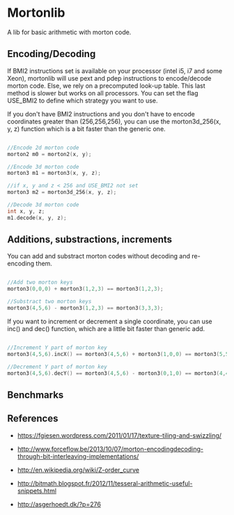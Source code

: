 # Mortonlib

A lib for basic arithmetic with morton code.


## Encoding/Decoding

If BMI2 instructions set is available on your processor (intel i5, i7 and some Xeon), 
mortonlib will use pext and pdep instructions to encode/decode morton code.
Else, we rely on a precomputed look-up table. This last method is slower but works on all processors.
You can set the flag USE_BMI2 to define which strategy you want to use.

If you don't have BMI2 instructions and you don't have to encode coordinates greater than (256,256,256), you can use the morton3d_256(x, y, z) function which is a bit faster than the generic one.

```c++

//Encode 2d morton code
morton2 m0 = morton2(x, y);

//Encode 3d morton code
morton3 m1 = morton3(x, y, z);

//if x, y and z < 256 and USE_BMI2 not set
morton3 m2 = morton3d_256(x, y, z);

//Decode 3d morton code
int x, y, z;
m1.decode(x, y, z);

```

## Additions, substractions, increments

You can add and substract morton codes without decoding and re-encoding them.

```c++

//Add two morton keys
morton3(0,0,0) + morton3(1,2,3) == morton3(1,2,3);

//Substract two morton keys
morton3(4,5,6) - morton3(1,2,3) == morton3(3,3,3);

```

If you want to increment or decrement a single coordinate, you can use inc() and dec() function, which are a little bit faster than generic add.
```c++

//Increment Y part of morton key
morton3(4,5,6).incX() == morton3(4,5,6) + morton3(1,0,0) == morton3(5,5,6);

//Decrement Y part of morton key
morton3(4,5,6).decY() == morton3(4,5,6) - morton3(0,1,0) == morton3(4,4,6);
```

## Benchmarks


## References 

* https://fgiesen.wordpress.com/2011/01/17/texture-tiling-and-swizzling/

* http://www.forceflow.be/2013/10/07/morton-encodingdecoding-through-bit-interleaving-implementations/

* http://en.wikipedia.org/wiki/Z-order_curve

* http://bitmath.blogspot.fr/2012/11/tesseral-arithmetic-useful-snippets.html

* http://asgerhoedt.dk/?p=276
